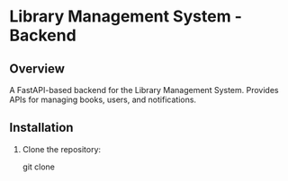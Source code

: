 # Library Management System - Backend

## Overview
A FastAPI-based backend for the Library Management System. Provides APIs for managing books, users, and notifications.

## Installation
1. Clone the repository:

   git clone <repository-url>